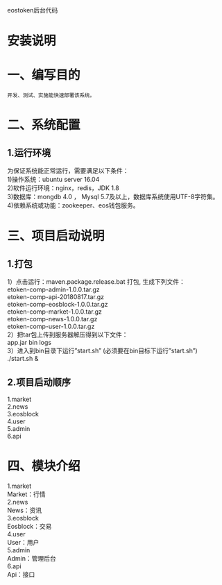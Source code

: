 eostoken后台代码

# 安装说明<br>

# 一、编写目的
	开发、测试、实施能快速部署该系统。
# 二、系统配置
##	1.运行环境
为保证系统能正常运行，需要满足以下条件：<br>
1)操作系统：ubuntu server 16.04 <br>
2)软件运行环境：nginx，redis，JDK 1.8<br>
3)数据库：mongdb 4.0 ， Mysql 5.7及以上，数据库系统使用UTF-8字符集。<br>
4)依赖系统或功能：zookeeper、eos钱包服务。<br>
# 三、项目启动说明
##	1.打包
1）点击运行：maven.package.release.bat  打包, 生成下列文件：<br>
etoken-comp-admin-1.0.0.tar.gz<br>
etoken-comp-api-20180817.tar.gz<br>
etoken-comp-eosblock-1.0.0.tar.gz<br>
etoken-comp-market-1.0.0.tar.gz <br>
etoken-comp-news-1.0.0.tar.gz<br>
etoken-comp-user-1.0.0.tar.gz<br>
2）把tar包上传到服务器解压得到以下文件：<br>
app.jar  bin  logs<br>
3）进入到bin目录下运行”start.sh” (必须要在bin目标下运行”start.sh”)<br>
./start.sh  &         

##	2.项目启动顺序
1.market <br>
2.news<br>
3.eosblock<br>
4.user<br>
5.admin<br>
6.api<br>
# 四、模块介绍
1.market<br>
Market：行情<br>
2.news<br>
News：资讯<br>
3.eosblock<br>
Eosblock：交易<br>
4.user<br>
User：用户<br>
5.admin<br>
Admin：管理后台<br>
6.api<br>
Api：接口<br>
